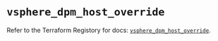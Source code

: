# `vsphere_dpm_host_override`

Refer to the Terraform Registory for docs: [`vsphere_dpm_host_override`](https://registry.terraform.io/providers/hashicorp/vsphere/2.4.0/docs/resources/dpm_host_override).
